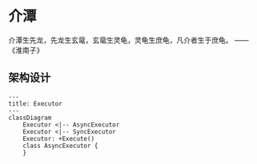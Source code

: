 # 介潭
介潭生先龙，先龙生玄鼋，玄鼋生灵龟，灵龟生庶龟，凡介者生于庶龟。 ——《淮南子》

## 架构设计

```mermaid
---
title: Executor
---
classDiagram
    Executor <|-- AsyncExecutor
    Executor <|-- SyncExecutor
    Executor: +Execute()
    class AsyncExecutor {
    }
```